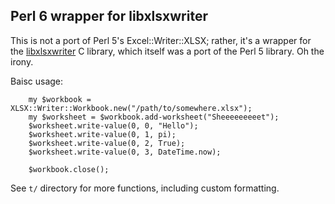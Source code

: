 Perl 6 wrapper for libxlsxwriter
--

This is not a port of Perl 5's Excel::Writer::XLSX; rather, it's a wrapper for
the [libxlsxwriter](https://libxlsxwriter.github.io/) C library, which itself
was a port of the Perl 5 library. Oh the irony.

Baisc usage:

```perl6
    my $workbook = XLSX::Writer::Workbook.new("/path/to/somewhere.xlsx");
    my $worksheet = $workbook.add-worksheet("Sheeeeeeeeet");
    $worksheet.write-value(0, 0, "Hello");
    $worksheet.write-value(0, 1, pi);
    $worksheet.write-value(0, 2, True);
    $worksheet.write-value(0, 3, DateTime.now);

    $workbook.close();
```

See `t/` directory for more functions, including custom formatting.
